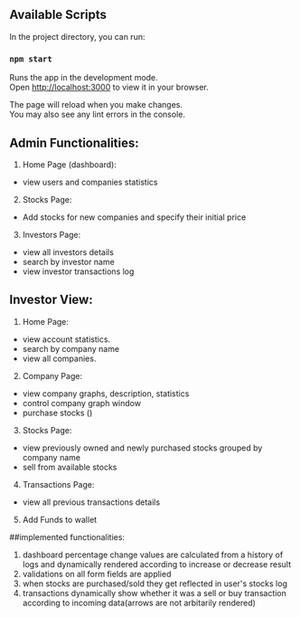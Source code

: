 
## Available Scripts

In the project directory, you can run:

### `npm start`

Runs the app in the development mode.\
Open [http://localhost:3000](http://localhost:3000) to view it in your browser.

The page will reload when you make changes.\
You may also see any lint errors in the console.

## Admin Functionalities:
1. Home Page (dashboard):
- view users and companies statistics

2. Stocks Page:
- Add stocks for new companies and specify their initial price 

3. Investors Page:
- view all investors details
- search by investor name
- view investor transactions log 


## Investor View:

1. Home Page:
- view account statistics.
- search by company name
- view all companies.

2. Company Page:
- view company graphs, description, statistics
- control company graph window
- purchase stocks ()

3. Stocks Page:
- view previously owned and newly purchased stocks grouped by company name
- sell from available stocks

4. Transactions Page:
- view all previous transactions details

5. Add Funds to wallet 

##implemented functionalities:
1. dashboard percentage change values are calculated from a history of logs and dynamically rendered according to increase or decrease result
2. validations on all form fields are applied 
3. when stocks are purchased/sold they get reflected in user's stocks log
4. transactions dynamically show whether it was a sell or buy transaction according to incoming data(arrows are not arbitarily rendered)